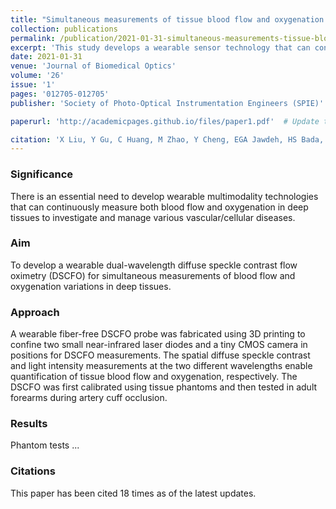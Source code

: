 ```yaml
---
title: "Simultaneous measurements of tissue blood flow and oxygenation using a wearable fiber-free optical sensor"
collection: publications
permalink: /publication/2021-01-31-simultaneous-measurements-tissue-blood-flow-oxygenation
excerpt: 'This study develops a wearable sensor technology that can continuously measure blood flow and oxygenation in deep tissues, crucial for managing vascular/cellular diseases.'
date: 2021-01-31
venue: 'Journal of Biomedical Optics'
volume: '26'
issue: '1'
pages: '012705-012705'
publisher: 'Society of Photo-Optical Instrumentation Engineers (SPIE)'

paperurl: 'http://academicpages.github.io/files/paper1.pdf'  # Update this if you have a specific link to the paper PDF

citation: 'X Liu, Y Gu, C Huang, M Zhao, Y Cheng, EGA Jawdeh, HS Bada, L Chen, G Yu. (2021). "Simultaneous measurements of tissue blood flow and oxygenation using a wearable fiber-free optical sensor." <i>Journal of Biomedical Optics</i>, 26(1), 012705.'
---
```


### Significance
There is an essential need to develop wearable multimodality technologies that can continuously measure both blood flow and oxygenation in deep tissues to investigate and manage various vascular/cellular diseases.

### Aim
To develop a wearable dual-wavelength diffuse speckle contrast flow oximetry (DSCFO) for simultaneous measurements of blood flow and oxygenation variations in deep tissues.

### Approach
A wearable fiber-free DSCFO probe was fabricated using 3D printing to confine two small near-infrared laser diodes and a tiny CMOS camera in positions for DSCFO measurements. The spatial diffuse speckle contrast and light intensity measurements at the two different wavelengths enable quantification of tissue blood flow and oxygenation, respectively. The DSCFO was first calibrated using tissue phantoms and then tested in adult forearms during artery cuff occlusion.

### Results
Phantom tests ...

### Citations
This paper has been cited 18 times as of the latest updates.


